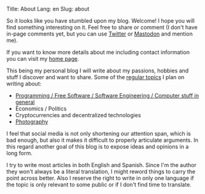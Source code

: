 Title: About
Lang: en
Slug: about

So it looks like you have stumbled upon my blog.
Welcome!
I hope you will find something interesting on it.
Feel free to share or comment (I don't have in-page comments yet, but you can use [Twitter](https://twitter.com/ampajaro) or [Mastodon](https://mastodon.social/@fidel) and mention me).

If you want to know more details about me including contact information you can visit my [home page](https://fidelramos.net).

This being my personal blog I will write about my passions, hobbies and stuff I discover and want to share.
Some of the [regular topics](/categories#categories) I plan on writing about:

* [Programming / Free Software / Software Engineering / Computer stuff in general](/categories/software)
* Economics / Politics
* Cryptocurrencies and decentralized technologies
* [Photography](/categories/photography)

I feel that social media is not only shortening our attention span, which is bad enough, but also it makes it difficult to properly articulate arguments.
In this regard another goal of this blog is to expose ideas and opinions in a long form.

I try to write most articles in both English and Spanish.
Since I'm the author they won't always be a literal translation, I might reword things to carry the point across better.
Also I reserve the right to write in only one language if the topic is only relevant to some public or if I don't find time to translate.
